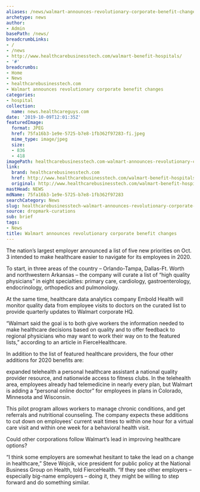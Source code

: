 ```yaml
---
aliases: /news/walmart-announces-revolutionary-corporate-benefit-changes
archetype: news
author:
- Admin
basePath: /news/
breadcrumbLinks:
- /
- /news
- http://www.healthcarebusinesstech.com/walmart-benefit-hospitals/
- '#'
breadcrumbs:
- Home
- News
- healthcarebusinesstech.com
- Walmart announces revolutionary corporate benefit changes
categories:
- hospital
collection:
  name: news.healthcareguys.com
date: '2019-10-09T12:01:35Z'
featuredImage:
  format: JPEG
  href: 75fa16b3-1e9e-5725-b7e8-1fb362f97283-fi.jpeg
  mime_type: image/jpeg
  size:
  - 836
  - 418
imagePath: healthcarebusinesstech.com-walmart-announces-revolutionary-corporate-benefit-changes
link:
  brand: healthcarebusinesstech.com
  href: http://www.healthcarebusinesstech.com/walmart-benefit-hospitals/
  original: http://www.healthcarebusinesstech.com/walmart-benefit-hospitals/
mastHead: NEWS
mdName: 75fa16b3-1e9e-5725-b7e8-1fb362f97283
searchCategory: News
slug: healthcarebusinesstech-walmart-announces-revolutionary-corporate-benefit-changes
source: dropmark-curations
sub: brief
tags:
- News
title: Walmart announces revolutionary corporate benefit changes
---
```


The nation’s largest employer announced a list of five new priorities on Oct. 3 intended to make healthcare easier to navigate for its employees in 2020.

To start, in three areas of the country – Orlando-Tampa, Dallas-Ft. Worth and northwestern Arkansas – the company will curate a list of “high quality physicians” in eight specialties: primary care, cardiology, gastroenterology, endocrinology, orthopedics and pulmonology.

At the same time, healthcare data analytics company Embold Health will monitor quality data from employee visits to doctors on the curated list to provide quarterly updates to Walmart corporate HQ.

“Walmart said the goal is to both give workers the information needed to make healthcare decisions based on quality and to offer feedback to regional physicians who may want to work their way on to the featured lists,” according to an article in FierceHealthcare.

In addition to the list of featured healthcare providers, the four other additions for 2020 benefits are:

expanded telehealth
a personal healthcare assistant
a national quality provider resource, and
nationwide access to fitness clubs.
In the telehealth area, employees already had telemedicine in nearly every plan, but Walmart is adding a “personal online doctor” for employees in plans in Colorado, Minnesota and Wisconsin.

This pilot program allows workers to manage chronic conditions, and get referrals and nutritional counseling. The company expects these additions to cut down on employees’ current wait times to within one hour for a virtual care visit and within one week for a behavioral health visit.

Could other corporations follow Walmart’s lead in improving healthcare options?

“I think some employers are somewhat hesitant to take the lead on a change in healthcare,” Steve Wojcik, vice president for public policy at the National Business Group on Health, told FierceHealth. “If they see other employers – especially big-name employers – doing it, they might be willing to step forward and do something similar.